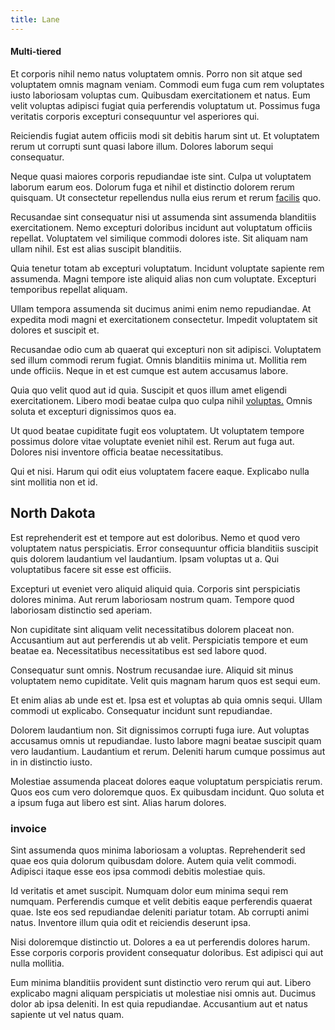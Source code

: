 ```yaml
---
title: Lane
---
```


#### Multi-tiered

Et corporis nihil nemo natus voluptatem omnis. Porro non sit atque sed voluptatem omnis magnam veniam. Commodi eum fuga cum rem voluptates iusto laboriosam voluptas cum. Quibusdam exercitationem et natus. Eum velit voluptas adipisci fugiat quia perferendis voluptatum ut. Possimus fuga veritatis corporis excepturi consequuntur vel asperiores qui.

Reiciendis fugiat autem officiis modi sit debitis harum sint ut. Et voluptatem rerum ut corrupti sunt quasi labore illum. Dolores laborum sequi consequatur.

Neque quasi maiores corporis repudiandae iste sint. Culpa ut voluptatem laborum earum eos. Dolorum fuga et nihil et distinctio dolorem rerum quisquam. Ut consectetur repellendus nulla eius rerum et rerum [facilis](/eos/est/ut/metal.md) quo.

Recusandae sint consequatur nisi ut assumenda sint assumenda blanditiis exercitationem. Nemo excepturi doloribus incidunt aut voluptatum officiis repellat. Voluptatem vel similique commodi dolores iste. Sit aliquam nam ullam nihil. Est est alias suscipit blanditiis.

Quia tenetur totam ab excepturi voluptatum. Incidunt voluptate sapiente rem assumenda. Magni tempore iste aliquid alias non cum voluptate. Excepturi temporibus repellat aliquam.

Ullam tempora assumenda sit ducimus animi enim nemo repudiandae. At expedita modi magni et exercitationem consectetur. Impedit voluptatem sit dolores et suscipit et.

Recusandae odio cum ab quaerat qui excepturi non sit adipisci. Voluptatem sed illum commodi rerum fugiat. Omnis blanditiis minima ut. Mollitia rem unde officiis. Neque in et est cumque est autem accusamus labore.

Quia quo velit quod aut id quia. Suscipit et quos illum amet eligendi exercitationem. Libero modi beatae culpa quo culpa nihil [voluptas.](/facere/temporibus/possimus/markets.md) Omnis soluta et excepturi dignissimos quos ea.

Ut quod beatae cupiditate fugit eos voluptatem. Ut voluptatem tempore possimus dolore vitae voluptate eveniet nihil est. Rerum aut fuga aut. Dolores nisi inventore officia beatae necessitatibus.

Qui et nisi. Harum qui odit eius voluptatem facere eaque. Explicabo nulla sint mollitia non et id.

## North Dakota

Est reprehenderit est et tempore aut est doloribus. Nemo et quod vero voluptatem natus perspiciatis. Error consequuntur officia blanditiis suscipit quis dolorem laudantium vel laudantium. Ipsam voluptas ut a. Qui voluptatibus facere sit esse est officiis.

Excepturi ut eveniet vero aliquid aliquid quia. Corporis sint perspiciatis dolores minima. Aut rerum laboriosam nostrum quam. Tempore quod laboriosam distinctio sed aperiam.

Non cupiditate sint aliquam velit necessitatibus dolorem placeat non. Accusantium aut aut perferendis ut ab velit. Perspiciatis tempore et eum beatae ea. Necessitatibus necessitatibus est sed labore quod.

Consequatur sunt omnis. Nostrum recusandae iure. Aliquid sit minus voluptatem nemo cupiditate. Velit quis magnam harum quos est sequi eum.

Et enim alias ab unde est et. Ipsa est et voluptas ab quia omnis sequi. Ullam commodi ut explicabo. Consequatur incidunt sunt repudiandae.

Dolorem laudantium non. Sit dignissimos corrupti fuga iure. Aut voluptas accusamus omnis ut repudiandae. Iusto labore magni beatae suscipit quam vero laudantium. Laudantium et rerum. Deleniti harum cumque possimus aut in in distinctio iusto.

Molestiae assumenda placeat dolores eaque voluptatum perspiciatis rerum. Quos eos cum vero doloremque quos. Ex quibusdam incidunt. Quo soluta et a ipsum fuga aut libero est sint. Alias harum dolores.

### invoice

Sint assumenda quos minima laboriosam a voluptas. Reprehenderit sed quae eos quia dolorum quibusdam dolore. Autem quia velit commodi. Adipisci itaque esse eos ipsa commodi debitis molestiae quis.

Id veritatis et amet suscipit. Numquam dolor eum minima sequi rem numquam. Perferendis cumque et velit debitis eaque perferendis quaerat quae. Iste eos sed repudiandae deleniti pariatur totam. Ab corrupti animi natus. Inventore illum quia odit et reiciendis deserunt ipsa.

Nisi doloremque distinctio ut. Dolores a ea ut perferendis dolores harum. Esse corporis corporis provident consequatur doloribus. Est adipisci qui aut nulla mollitia.

Eum minima blanditiis provident sunt distinctio vero rerum qui aut. Libero explicabo magni aliquam perspiciatis ut molestiae nisi omnis aut. Ducimus dolor ab ipsa deleniti. In est quia repudiandae. Accusantium aut et natus sapiente ut vel natus quam.
